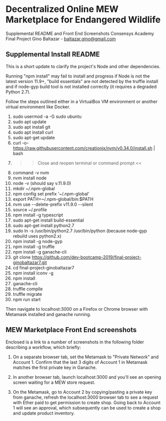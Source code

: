# Decentralized Online MEW Marketplace for Endangered Wildlife

Supplemental README and Front End Screenshots
Consensys Academy Final Project
Gino Baltazar - baltazar.gino@gmail.com

## Supplemental Install README

This is a short update to clarify the project's Node and other dependencies. 

Running "npm install" may fail to install and progress if Node is not the latest version 11.9+, "build essentials" are not detected by the truffle install and if node-gyp build tool is not installed correctly (it requires a degraded Python 2.7).

Follow the steps outlined either in a VirtualBox VM environment or another virtual environment like Docker.

1. sudo usermod -a -G sudo ubuntu
2. sudo apt update
3. sudo apt install git
4. sudo apt install curl
5. sudo apt-get update
6. curl -o- https://raw.githubusercontent.com/creationix/nvm/v0.34.0/install.sh | bash
7. >> Close and reopen terminal or command prompt <<
8. command -v nvm
9. nvm install node
10. node -v (should say v.11.9.0)
11. mkdir ~/.npm-global
12. npm config set prefix ‘~/.npm-global’
13. export PATH=~/.npm-global/bin:$PATH
14. nvm use --delete-prefix v11.9.0 --silent
15. source ~/.profile
16. npm install -g typescript
17. sudo apt-get install build-essential
18. sudo apt-get install python2.7
19. sudo ln -s /usr/bin/python2.7 /usr/bin/python (because node-gyp rebuild uses python2.x)
20. npm install -g node-gyp
21. npm install -g truffle
22. npm install -g ganache-cli
23. git clone https://github.com/dev-bootcamp-2019/final-project-ginobaltazar7.git
24. cd final-project-ginobaltazar7
25. npm install iconv -g
26. npm install
27. ganache-cli
28. truffle compile
29. truffle migrate
30. npm run start

Then navigate to localhost:3000 on a Firefox or Chrome browser with Metamask installed and ganache running. 

## MEW Marketplace Front End screenshots

Enclosed is a link to a number of screenshots in the following folder describing a workflow, which briefly:

1. On a separate browser tab, set the Metamask to "Private Network" and Account 1. Confirm that the last 3 digits of Account 1 in Metamask matches the first private key in Ganache. 

2. In another browser tab, launch localhost:3000 and you'll see an opening screen waiting for a MEW store request.

3. On the Metamask, go to Account 2 by copying/pasting a private key from ganache, refresh the localhost:3000 browser tab to see a request with Ether paid to get permission to create shop. Going back to Account 1 will see an approval, which subsequently can be used to create a shop and update product inventory.




